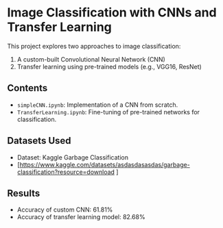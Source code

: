 # Image Classification with CNNs and Transfer Learning

This project explores two approaches to image classification:
1. A custom-built Convolutional Neural Network (CNN)
2. Transfer learning using pre-trained models (e.g., VGG16, ResNet)

## Contents

- `simpleCNN.ipynb`: Implementation of a CNN from scratch.
- `TransferLearning.ipynb`: Fine-tuning of pre-trained networks for classification.

## Datasets Used

- Dataset: Kaggle Garbage Classification
- [https://www.kaggle.com/datasets/asdasdasasdas/garbage-classification?resource=download ]

## Results

- Accuracy of custom CNN: 61.81%
- Accuracy of transfer learning model: 82.68%
